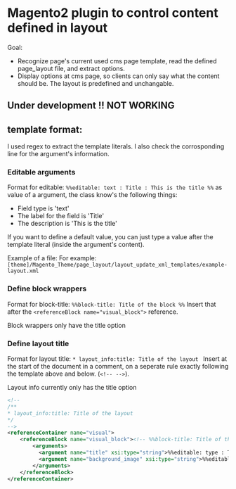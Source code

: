 # Magento2 plugin to control content defined in layout

Goal:
* Recognize page's current used cms page template, read the defined page_layout file, and extract options.
* Display options at cms page, so clients can only say what the content should be. The layout is predefined and unchangable.

## Under development !! NOT WORKING

## template format:
I used regex to extract the template literals. I also check the corrosponding line for the argument's information.

### Editable arguments

Format for editable: `%%editable: text : Title : This is the title %%` as value of a argument, the class know's the following things:
- Field type is 'text'
- The label for the field is 'Title'
- The description is 'This is the title'

If you want to define a default value, you can just type a value after the template literal (inside the argument's content).

Example of a file:
For example: `[theme]/Magento_Theme/page_layout/layout_update_xml_templates/example-layout.xml`

### Define block wrappers
Format for block-title: `%%block-title: Title of the block %%`
Insert that after the `<referenceBlock name="visual_block">` reference.

Block wrappers only have the title option

### Define layout title
Format for layout title: `* layout_info:title: Title of the layout `
Insert at the start of the document in a comment, on a seperate rule exactly following the template above and below. (`<!-- -->`).

Layout info currently only has the title option

```xml
<!--
/**
* layout_info:title: Title of the layout
*/
-->
<referenceContainer name="visual">
    <referenceBlock name="visual_block"><!-- %%block-title: Title of the block %% -->
		<arguments>
          <argument name="title" xsi:type="string">%%editable: type : Title %%Default title</argument>
          <argument name="background_image" xsi:type="string">%%editable: image : Achtergrond afbeelding %%</argument>
        </arguments>
    </referenceBlock>
</referenceContainer>
```
